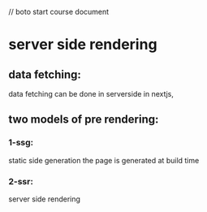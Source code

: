 // boto start course document

# server side rendering

## data fetching:

data fetching can be done in serverside in nextjs,

## two models of pre rendering:

### 1-ssg:

static side generation
the page is generated at build time

### 2-ssr:

server side rendering
